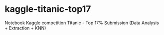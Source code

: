 # kaggle-titanic-top17
Notebook Kaggle competition Titanic - Top 17% Submission (Data Analysis + Extraction + KNN) 
